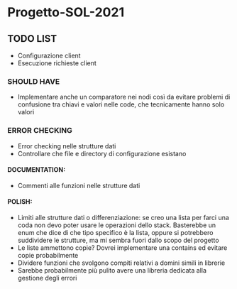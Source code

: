 # Progetto-SOL-2021

## TODO LIST

- Configurazione client
- Esecuzione richieste client

### SHOULD HAVE

- Implementare anche un comparatore nei nodi così da evitare problemi di confusione tra chiavi e valori
  nelle code, che tecnicamente hanno solo valori

### ERROR CHECKING
- Error checking nelle strutture dati
- Controllare che file e directory di configurazione esistano

#### DOCUMENTATION:
- Commenti alle funzioni nelle strutture dati

#### POLISH:
- Limiti alle strutture dati o differenziazione: se creo una lista per farci una coda non devo   poter
  usare le operazioni dello stack. Basterebbe un enum che dice di che tipo specifico è la lista, oppure
  si potrebbero suddividere le strutture, ma mi sembra fuori dallo scopo del progetto
- Le liste ammettono copie? Dovrei implementare una contains ed evitare copie probabilmente
- Dividere funzioni che svolgono compiti relativi a domini simili in librerie
- Sarebbe probabilmente più pulito avere una libreria dedicata alla gestione degli errori
